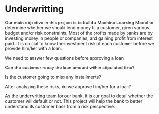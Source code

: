 # Underwritting


Our main objective in this project is to build a Machine Learning Model to determine whether we should lend money to a customer, given various budget and/or risk constraints. Most of the profits made by banks are by investing money in people or companies, and gaining profit from interest paid. It is crucial to know the investment risk of each customer before we provide him/her with a loan.

We need to answer few questions before approving a loan

Can the customer repay the loan amount within stipulated time?

Is the customer going to miss any installments?

After analyzing these risks, do we approve him/her for a loan?

As the underwriting team for our bank, it is our goal to detail whether the customer will default or not. This project will help the bank to better understand its customer base from a risk perspective.

